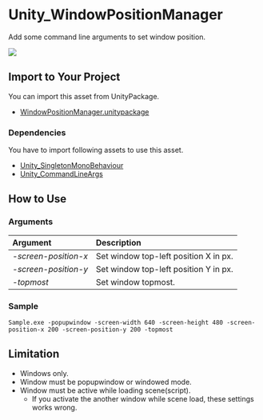 # Unity_WindowPositionManager

Add some command line arguments to set window position.

![](https://github.com/XJINE/Unity3D_WindowPositionManager/blob/master/screenshot0.gif)

## Import to Your Project

You can import this asset from UnityPackage.

- [WindowPositionManager.unitypackage](https://github.com/XJINE/Unity_WindowPositionManager/blob/master/WindowPositionManager.unitypackage)

### Dependencies

You have to import following assets to use this asset.

- [Unity_SingletonMonoBehaviour](https://github.com/XJINE/Unity_SingletonMonoBehaviour)
- [Unity_CommandLineArgs](https://github.com/XJINE/Unity_CommandLineArgs)

## How to Use

### Arguments

| Argument             | Description                           |
|:---------------------|:--------------------------------------|
| *-screen-position-x* | Set window top-left position X in px. |
| *-screen-position-y* | Set window top-left position Y in px. |
| *-topmost*           | Set window topmost.                   |

### Sample

```
Sample.exe -popupwindow -screen-width 640 -screen-height 480 -screen-position-x 200 -screen-position-y 200 -topmost
```

## Limitation

- Windows only.
- Window must be popupwindow or windowed mode.
- Window must be active while loading scene(script).
    - If you activate the another window while scene load, these settings works wrong.
